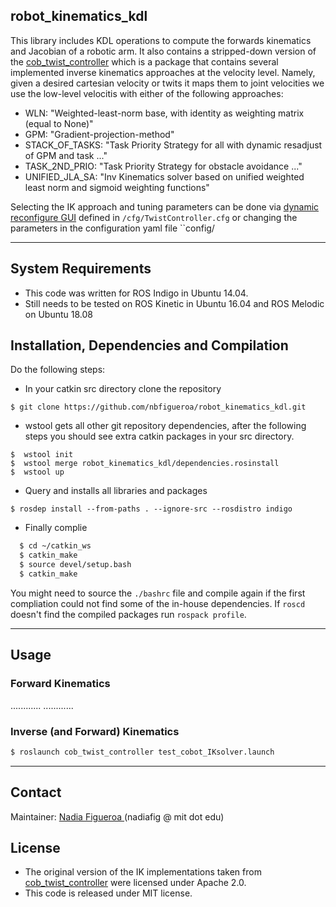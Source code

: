 ## robot_kinematics_kdl

This library includes KDL operations to compute the forwards kinematics and Jacobian of a robotic arm. It also contains a stripped-down version of the [cob_twist_controller](http://wiki.ros.org/cob_twist_controller) which is a package that contains several implemented inverse kinematics approaches at the velocity level. Namely, given a desired cartesian velocity or twits it maps them to joint velocities we use the low-level velocitis with either of the following approaches:

 - WLN:  "Weighted-least-norm base, with identity as weighting matrix (equal to None)"
 - GPM:  "Gradient-projection-method"
 - STACK_OF_TASKS:  "Task Priority Strategy for all with dynamic resadjust of GPM and task ..."
 - TASK_2ND_PRIO: "Task Priority Strategy for obstacle avoidance ..."
 - UNIFIED_JLA_SA: "Inv Kinematics solver based on unified weighted least norm and sigmoid weighting functions"

Selecting the IK approach and tuning parameters can be done via [dynamic reconfigure GUI](http://wiki.ros.org/rqt_reconfigure) defined in ``/cfg/TwistController.cfg`` or changing the parameters in the configuration yaml file ``config/  
    
---
## System Requirements
* This code was written for ROS Indigo in Ubuntu 14.04.
* Still needs to be tested on ROS Kinetic in Ubuntu 16.04 and ROS Melodic on Ubuntu 18.08

## Installation, Dependencies and Compilation
Do the following steps:
* In your catkin src directory clone the repository
```
$ git clone https://github.com/nbfigueroa/robot_kinematics_kdl.git
```
* wstool gets all other git repository dependencies, after the following steps you should see extra catkin 
  packages in your src directory.
```
$  wstool init
$  wstool merge robot_kinematics_kdl/dependencies.rosinstall 
$  wstool up 
```
* Query and installs all libraries and packages 
```
$ rosdep install --from-paths . --ignore-src --rosdistro indigo 
```
* Finally complie
```bash
  $ cd ~/catkin_ws
  $ catkin_make
  $ source devel/setup.bash
  $ catkin_make
```
  You might need to source the `./bashrc` file and compile again if the first compliation could not find some of the in-house dependencies. If `roscd` doesn't find the compiled packages run `rospack profile`.

---
## Usage



### Forward Kinematics
............
............

### Inverse (and Forward) Kinematics
```bash
$ roslaunch cob_twist_controller test_cobot_IKsolver.launch
```


---
## Contact
Maintainer: [Nadia Figueroa ](https://nbfigueroa.github.io/)(nadiafig @ mit dot edu)

## License
- The original version of the IK implementations taken from [cob_twist_controller](http://wiki.ros.org/cob_twist_controller) were licensed under Apache 2.0. 
- This code is released under MIT license.

